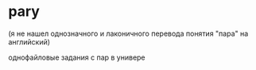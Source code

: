 # pary
(я не нашел однозначного и лаконичного перевода понятия "пара" на английский)

однофайловые задания с пар в универе
